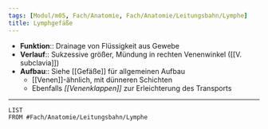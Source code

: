 ```yaml
---
tags: [Modul/m05, Fach/Anatomie, Fach/Anatomie/Leitungsbahn/Lymphe]
title: Lymphgefäße
---
```

- **Funktion**:: Drainage von Flüssigkeit aus Gewebe
- **Verlauf**:: Sukzessive größer, Mündung in rechten Venenwinkel ([[V. subclavia]])
- **Aufbau**:: Siehe [[Gefäße]] für allgemeinen Aufbau
	- [[Venen]]-ähnlich, mit dünneren Schichten
	- Ebenfalls *[[Venenklappen]]* zur Erleichterung des Transports
---
```dataview
LIST
FROM #Fach/Anatomie/Leitungsbahn/Lymphe 
```

